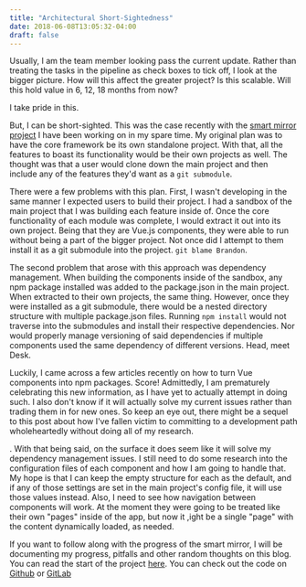 ```yaml
---
title: "Architectural Short-Sightedness"
date: 2018-06-08T13:05:32-04:00
draft: false
---
```


Usually, I am the team member looking pass the current update. Rather than treating the tasks in the pipeline as check boxes to tick off, I look at the bigger picture. How will this affect the greater project? Is this scalable. Will this hold value in 6, 12, 18 months from now?

  I take pride in this.

  But, I can be short-sighted. This was the case recently with the [smart mirror project][sm] I have been working on in my spare time. My original plan was to have the core framework be its own standalone project. With that, all the features to boast its functionality would be their own projects as well. The thought was that a user would clone down the main project and then include any of the   features they'd want as a `git submodule`.

  There were a few problems with this plan. First, I wasn't developing in the same manner I expected users to build their project. I had a sandbox of the main project that I was building each feature inside of. Once the core functionality of each module was complete, I would extract it out into its own project. Being that they are Vue.js components, they were able to run without being a part of the   bigger project. Not once did I attempt to them install it as a git submodule into the project. `git blame Brandon`.

  The second problem that arose with this approach was dependency management. When building the components inside of the sandbox, any npm package installed was added to the package.json in the main project. When extracted to their own projects, the same thing. However, once they were installed as a git submodule, there would be a nested directory structure with multiple package.json files. Running `npm install` would not traverse into the submodules and install their respective dependencies. Nor would properly manage versioning of said dependencies if multiple components used the same dependency of different versions. Head, meet Desk.

  Luckily, I came across a few articles recently on how to turn Vue components into npm packages. Score! Admittedly, I am prematurely celebrating this new information, as I have yet to actually attempt in doing such. I also don't know if it will actually solve my current issues rather than trading them in for new ones. So keep an eye out, there might be a sequel to this post about how I've fallen victim to committing to a development path wholeheartedly without doing all of my research.

. With that being said, on the surface it does seem like it will solve my dependency management issues. I still need to do some research into the configuration files of each component and how I am going to handle that. My hope is that I can keep the empty structure for each as the default, and if any of those settings are set in the main project's config file, it will use those values instead. Also, I need to see how navigation between components will work. At the moment they were going to be treated like their own "pages" inside of the app, but now it ,ight be a single "page" with the content dynamically loaded, as needed.

  If you want to follow along with the progress of the smart mirror, I will be documenting my progress, pitfalls and other random thoughts on this blog. You can read the start of the project [here][sm]. You can check out the code on [Github][ghsm] or [GitLab][glsm]

  [sm]: https://blog.morsecodemedia.com/smart-mirror-the-origin-story/ "The origin story of my smart mirror projecct"
  [ghsm]: https://github.com/morsecodemedia/morsecodemirror "My Github repository for my smart mirror project"
  [glsm]: https://gitlab.com/morsecodemedia/morsecodemirror "My GitLab repository for my smart mirror project"